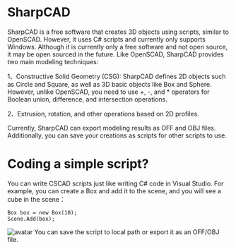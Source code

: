 # SharpCAD
SharpCAD is a free software that creates 3D objects using scripts, similar to OpenSCAD. However, it uses C# scripts and currently only supports Windows. Although it is currently only a free software and not open source, it may be open sourced in the future.
Like OpenSCAD, SharpCAD provides two main modeling techniques:

1、Constructive Solid Geometry (CSG): SharpCAD defines 2D objects such as Circle and Square, as well as 3D basic objects like Box and Sphere. However, unlike OpenSCAD, you need to use +, -, and * operators for Boolean union, difference, and intersection operations.

2、Extrusion, rotation, and other operations based on 2D profiles.

Currently, SharpCAD can export modeling results as OFF and OBJ files. Additionally, you can save your creations as scripts for other scripts to use.

# Coding a simple script?
You can write CSCAD scripts just like writing C# code in Visual Studio. For example, you can create a Box and add it to the scene, and you will see a cube in the scene：

    Box box = new Box(10);
    Scene.Add(box);
![avatar](https://www.github.com/AfricChang/SharpCAD/tree/main/images/create_a_box.png)
You can save the script to local path or export it as an OFF/OBJ file.
